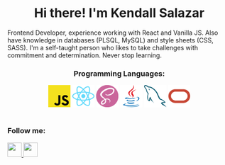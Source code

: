 <div align="center">
   <h1>Hi there! I'm Kendall Salazar</h1> 
</div>

<p>
Frontend Developer, experience working with React and Vanilla JS. Also have knowledge in databases (PLSQL, MySQL) and style sheets (CSS, SASS). I'm a self-taught person who likes to take challenges with commitment and determination. Never stop learning.
</p>

<div align="center">
   <h3>Programming Languages:</h3>
   <img src="https://github.com/salazarkendall/salazarkendall/blob/master/images/js-logo.png" alt="Javascript" width="50" height="50" />
   <img src="https://github.com/salazarkendall/salazarkendall/blob/master/images/react-logo.png" alt="React" width="50" height="50" />
   <img src="https://github.com/salazarkendall/salazarkendall/blob/master/images/sass-logo.png" alt="Sass" width="50" height="50" />
   <img src="https://github.com/salazarkendall/salazarkendall/blob/master/images/java-logo.png" alt="Java" width="50" height="50" />
   <img src="https://github.com/salazarkendall/salazarkendall/blob/master/images/mysql-logo.png" alt="MySql" width="50" height="50" />
   <img src="https://github.com/salazarkendall/salazarkendall/blob/master/images/oracle-logo.png" alt="Oracle" width="50" height="50" />
</div>

<br>

<div align="center"></div>
   <h3>Follow me:</h3>
   <a href="https://www.linkedin.com/in/salazarkendall/">
      <img src="https://github.com/gauravghongde/social-icons/blob/master/PNG/White/LinkedIN_white.png" width="32" height="32"/>
   </a>
   <a href="mailto:kendallsalazarvargas@gmail.com">
      <img src="https://github.com/gauravghongde/social-icons/blob/master/PNG/White/Gmail_white.png" width="32" height="32"/>
   </a>
</div>
